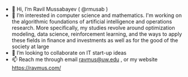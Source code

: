 - 👋 Hi, I’m Ravil Mussabayev ( @rmusab )
- 👀 I’m interested in computer science and mathematics. I'm working on the algorithmic foundations of artificial intelligence and operations research. More specifically, my studies revolve around optimization modeling, data science, reinforcement learning, and the ways to apply these fields in finance and investments as well as for the good of the society at large
- 💞️ I’m looking to collaborate on IT start-up ideas
- 📫 Reach me through email ravmus@uw.edu , or my website https://ravmus.com/ 

<!---
rmusab/rmusab is a ✨ special ✨ repository because its `README.md` (this file) appears on your GitHub profile.
You can click the Preview link to take a look at your changes.
--->
